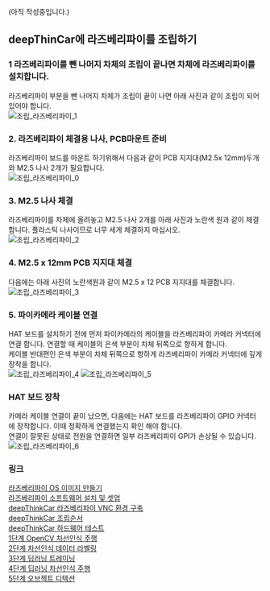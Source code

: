 (아직 작성중입니다.)
## deepThinCar에 라즈베리파이를 조립하기 
### 1 라즈베리파이를 뺀 나머지 차체의 조립이 끝나면 차체에 라즈베리파이를 설치합니다.
라즈베리파이 부분을 뺀 나머지 차체가 조립이 끝이 나면 아래 사진과 같이 조립이 되어 있어야 합니다.    
![조립_라즈베리파이_1](https://user-images.githubusercontent.com/76054530/141405330-6402406c-1a85-4a70-9f03-2493838750c8.jpg)

### 2. 라즈베리파이 체결용 나사, PCB마운트 준비 
라즈베리파이 보드를 마운트 하기위해서 다음과 같이 PCB 지지대(M2.5x 12mm)두개와 M2.5 나사 2개가 필요합니다.    
![조립_라즈베리파이_0](https://user-images.githubusercontent.com/76054530/141405341-43e582d7-d54b-4cc9-abfc-7f7be85651bf.jpg)

### 3. M2.5 나사 체결
라즈베리파이를 차체에 올려놓고 M2.5 나사 2개를 아래 사진과 노란색 원과 같이 체결합니다. 플라스틱 나사이므로 너무 세게 체결하지 마십시오.    
![조립_라즈베리파이_2](https://user-images.githubusercontent.com/76054530/141406404-982bcd4f-53c8-4a75-8e5d-28891791313a.jpg)

### 4. M2.5 x 12mm PCB 지지대 체결 
다음에는 아래 사진의 노란색원과 같이 M2.5 x 12 PCB 지지대를 체결합니다.    
![조립_라즈베리파이_3](https://user-images.githubusercontent.com/76054530/141406423-f5de8d82-d9cf-4b54-972b-16765d8cb450.jpg)

### 5. 파이카메라 케이블 연결 
HAT 보드를 설치하기 전에 먼저 파이카메라의 케이블을 라즈베리파이 카메라 커넥터에 연결 합니다. 연결할 때 케이블의 은색 부분이 차체 뒤쪽으로 향하게 합니다.   
케이블 반대편인 은색 부분이 차체 뒤쪽으로 항하게 라즈베리파이 카메라 커넥터에 깊게 장착을 합니다.    
![조립_라즈베리파이_4](https://user-images.githubusercontent.com/76054530/141406431-d4dc5422-4940-4c50-9c55-528b424532b1.jpg)
![조립_라즈베리파이_5](https://user-images.githubusercontent.com/76054530/141406438-4ce3fb97-27e0-45d3-85f2-a61bca7b5b92.jpg)


### HAT 보드 장착 
카메라 케이블 연결이 끝이 났으면, 다음에는 HAT 보드를 라즈베리파이 GPIO 커넥터에 장착합니다. 이때 정확하게 연결했는지 확인 해야 합니다.    
연결이 잘못된 상태로 전원을 연결하면 일부 라즈베리파이 GPI가 손상될 수 있습니다.    
![조립_라즈베리파이_6](https://user-images.githubusercontent.com/76054530/141406442-b637fc54-18a9-4117-ba33-b4dcb5e2938e.jpg)


### 링크
[라즈베리파이 OS 이미지 만들기](https://cobit-git.github.io/deepThinkCar_doc/os)    
[라즈베리파이 소프트웨어 설치 및 셋업](https://cobit-git.github.io/deepThinkCar_doc/setup)   
[deepThinkCar 라즈베리파이 VNC 환경 구축](https://cobit-git.github.io/deepThinkCar_doc/vnc)   
[deepThinkCar 조립순서](https://cobit-git.github.io/deepThinkCar_doc/assembly)    
[deepThinkCar 하드웨어 테스트](https://cobit-git.github.io/deepThinkCar_doc/hardware)   
[1단계 OpenCV 차선인식 주행](https://cobit-git.github.io/deepThinkCar_doc/step_1)   
[2단계 차선인식 데이터 라벨링](https://cobit-git.github.io/deepThinkCar_doc/step_2)   
[3단계 딥러닝 트레이닝](https://cobit-git.github.io/deepThinkCar_doc/step_3)   
[4단계 딥러닝 차선인식 주행](https://cobit-git.github.io/deepThinkCar_doc/step_4)      
[5단계 오브젝트 디텍션](https://cobit-git.github.io/deepThinkCar_doc/step_5)

